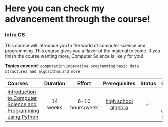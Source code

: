<h1> Here you can check my advancement through the course!</h1>
<h3>Intro CS</h3> 

This course will introduce you to the world of computer science and programming. This course gives you a flavor of the material to come. If you finish the course wanting more, Computer Science is likely for you!

**Topics covered**:
`computation`
`imperative programming`
`basic data structures and algorithms`
`and more`

Courses | Duration | Effort | Prerequisites | Status | Certificate
:-- | :--: | :--: | :--: | :--: | :--:
[Introduction to Computer Science and Programming using Python](coursepages/intro-cs/README.md) | 14 weeks | 6-10 hours/week | [high school algebra](https://ossu.dev/precollege-math) | ✅ | <a href = "https://certificates.cs50.io/428a4535-9801-4304-a0ce-559dc8b3739f.png?size=letter">CS50 Python course completion Certificate</a>
